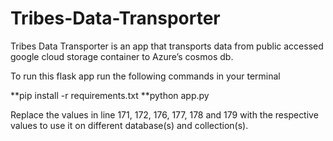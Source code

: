 # Tribes-Data-Transporter

Tribes Data Transporter is an app that transports data from public accessed google cloud storage container to Azure’s cosmos db.

To run this flask app run the following commands in your terminal

**pip install -r requirements.txt
**python app.py

Replace the values in line 171, 172, 176, 177, 178 and 179 with the respective values to use it on different database(s) and collection(s).
